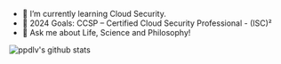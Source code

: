 <!--**ppdlv/ppdlv** is a ✨ _special_ ✨ repository because its `README.md` (this file) appears on your GitHub profile.

Here are some ideas to get you started:

- 🔭 I’m currently working on ...
- 🌱 I’m currently learning ...
- 👯 I’m looking to collaborate on ...
- 🤔 I’m looking for help with ...
- 💬 Ask me about ...
- 📫 How to reach me: ...
- 😄 Pronouns: ...
- ⚡ Fun fact: ...
-->

- 🌱 I’m currently learning Cloud Security.
- 🥅 2024 Goals: CCSP – Certified Cloud Security Professional - (ISC)²
- 💬 Ask me about Life, Science and Philosophy!

![ppdlv's github stats](https://github-readme-stats.vercel.app/api?username=ppdlv&show_icons=true&theme=dark)
